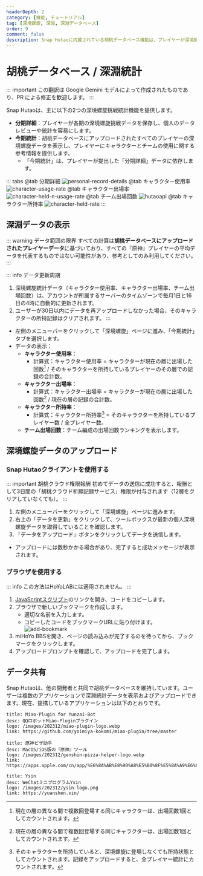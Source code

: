 ```yaml
---
headerDepth: 2
category: [機能, チュートリアル]
tag: [深境螺旋, 深淵, 深淵データベース]
order: 9
comment: false
description: Snap Hutaoに内蔵されている胡桃データベース機能は、プレイヤーが深境螺旋の挑戦データをアーカイブおよび検索し、包括的な統計分析を提供し、データベースへのデータアップロードをサポートします。
---
```


# 胡桃データベース / 深淵統計

::: important
この翻訳は Google Gemini モデルによって作成されたものであり、PR による修正を歓迎します。
:::

Snap Hutaoは、主に以下の2つの深境螺旋挑戦統計機能を提供します。

- **分期詳細**：プレイヤーが各期の深境螺旋挑戦データを保存し、個人のデータレビューや統計を容易にします。
- **今期統計**：胡桃データベースにアップロードされたすべてのプレイヤーの深境螺旋データを表示し、プレイヤーにキャラクターとチームの使用に関する参考情報を提供します。
  - 「今期統計」は、プレイヤーが提出した「分期詳細」データに依存します。

::: tabs
@tab 分期詳細
![personal-record-details](https://img.alicdn.com/imgextra/i4/1797064093/O1CN01ykD0CZ1g6e0sAQMn1_!!1797064093.png_.webp)
@tab キャラクター使用率
![character-usage-rate](https://img.alicdn.com/imgextra/i1/1797064093/O1CN01dvdsCG1g6e0xyDPo5_!!1797064093.png_.webp)
@tab キャラクター出場率
![character-held-n-usage-rate](https://img.alicdn.com/imgextra/i2/1797064093/O1CN01Pdv5w01g6e0u1ewov_!!1797064093.png_.webp)
@tab チーム出場回数
![hutaoapi](https://img.alicdn.com/imgextra/i2/1797064093/O1CN01k1W4tw1g6e0wOyjdf_!!1797064093.png_.webp)
@tab キャラクター所持率
![character-held-rate](https://img.alicdn.com/imgextra/i3/1797064093/O1CN01bQvukt1g6e0uuU2Fh_!!1797064093.png_.webp)
:::

## 深淵データの表示

::: warning データ範囲の限界
すべての計算は**胡桃データベースにアップロードされたプレイヤーデータ**に基づいており、すべての『原神』プレイヤーの平均データを代表するものではない可能性があり、参考としてのみ利用してください。
:::

::: info データ更新周期

1. 深境螺旋統計データ（キャラクター使用率、キャラクター出場率、チーム出場回数）は、アカウントが所属するサーバーのタイムゾーンで毎月1日と16日の4時に自動的に更新されます。
2. ユーザーが30日以内にデータを再アップロードしなかった場合、そのキャラクターの所持記録はクリアされます。
   :::

- 左側のメニューバーをクリックして「深境螺旋」ページに進み、「今期統計」タブを選択します。
- データの表示：
  - **キャラクター使用率**：
    - 計算式：キャラクター使用率 = キャラクターが現在の層に出場した回数[^first] / そのキャラクターを所持しているプレイヤーのその層での記録の合計数。
  - **キャラクター出場率**：
    - 計算式：キャラクター出場率 = キャラクターが現在の層に出場した回数[^first-2] / 現在の層の記録の合計数。
  - **キャラクター所持率**：
    - 計算式：キャラクター所持率[^third] = そのキャラクターを所持しているプレイヤー数 / 全プレイヤー数。
  - **チーム出場回数**：チーム編成の出場回数ランキングを表示します。

## 深境螺旋データのアップロード

### Snap Hutaoクライアントを使用する

::: important 胡桃クラウド権限報酬
初めてデータの送信に成功すると、報酬として3日間の「胡桃クラウド祈願記録サービス」権限が付与されます（12層をクリアしていなくても）。
:::

1. 左側のメニューバーをクリックして「深境螺旋」ページに進みます。
2. 右上の「データを更新」をクリックして、ツールボックスが最新の個人深境螺旋データを取得していることを確認します。
3. 「データをアップロード」ボタンをクリックしてデータを送信します。

- アップロードには数秒かかる場合があり、完了すると成功メッセージが表示されます。

### ブラウザを使用する

::: info
この方法はHoYoLABには適用されません。
:::

1. [JavaScriptスクリプト](/upload-abyss-data.js)のリンクを開き、コードをコピーします。
2. ブラウザで新しいブックマークを作成します。
   - 適切な名前を入力します。
   - コピーしたコードをブックマークURLに貼り付けます。
     ![add-bookmark](https://img.alicdn.com/imgextra/i3/1797064093/O1CN01p0KOqU1g6dvfDQO6e_!!1797064093.png_.webp)
3. miHoYo BBSを開き、ページの読み込みが完了するのを待ってから、ブックマークをクリックします。
4. アップロードプロンプトを確認して、アップロードを完了します。

## データ共有

Snap Hutaoは、他の開発者と共同で胡桃データベースを維持しています。ユーザーは複数のアプリケーションで深淵統計データを表示およびアップロードできます。現在、提携しているアプリケーションは以下のとおりです。

<div class="vp-card-container">

```component VPCard
title: Miao-Plugin for Yunzai-Bot
desc: QQロボットMiao-Pluginプラグイン
logo: /images/202312/miao-plugin-logo.webp
link: https://github.com/yoimiya-kokomi/miao-plugin/tree/master
```

```component VPCard
title: 原神ピザ助手
desc: MacOS/iOS版の『原神』ツール
logo: /images/202312/genshin-pizza-helper-logo.webp
link: https://apps.apple.com/cn/app/%E6%8A%AB%E8%90%A8%E5%B0%8F%E5%8A%A9%E6%89%8B/id1635319193
```

```component VPCard
title: Ysin
desc: WeChatミニプログラムYsin
logo: /images/202312/ysin-logo.png
link: https://yuanshen.xin/
```

</div>

[^first]: 現在の層の異なる間で複数回登場する同じキャラクターは、出場回数1回としてカウントされます。

[^first-2]: 現在の層の異なる間で複数回登場する同じキャラクターは、出場回数1回としてカウントされます。

[^third]: そのキャラクターを所持していると、深境螺旋に登場しなくても所持状態としてカウントされます。記録をアップロードすると、全プレイヤー統計にカウントされます。
